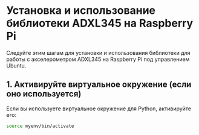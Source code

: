 # Установка и использование библиотеки ADXL345 на Raspberry Pi

Следуйте этим шагам для установки и использования библиотеки для работы с акселерометром ADXL345 на Raspberry Pi под управлением Ubuntu.

## 1. Активируйте виртуальное окружение (если оно используется)

Если вы используете виртуальное окружение для Python, активируйте его:

```bash
source myenv/bin/activate
